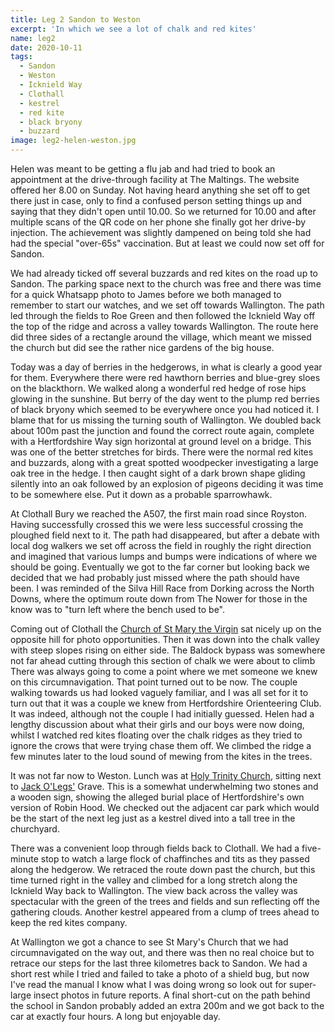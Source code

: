 ```yaml
---
title: Leg 2 Sandon to Weston
excerpt: 'In which we see a lot of chalk and red kites'
name: leg2
date: 2020-10-11
tags:
  - Sandon
  - Weston
  - Icknield Way
  - Clothall
  - kestrel
  - red kite
  - black bryony
  - buzzard
image: leg2-helen-weston.jpg
---
```


Helen was meant to be getting a flu jab and had tried to book an appointment at the drive-through facility at The Maltings. The website offered her 8.00 on Sunday. Not having heard anything she set off to get there just in case, only to find a confused person setting things up and saying that they didn't open until 10.00. So we returned for 10.00 and after multiple scans of the QR code on her phone she finally got her drive-by injection. The achievement was slightly dampened on being told she had had the special "over-65s" vaccination. But at least we could now set off for Sandon.

We had already ticked off several buzzards and red kites on the road up to Sandon. The parking space next to the church was free and there was time for a quick Whatsapp photo to James before we both managed to remember to start our watches, and we set off towards Wallington. The path led through the fields to Roe Green and then followed the Icknield Way off the top of the ridge and across a valley towards Wallington. The route here did three sides of a rectangle around the village, which meant we missed the church but did see the rather nice gardens of the big house.

Today was a day of berries in the hedgerows, in what is clearly a good year for them. Everywhere there were red hawthorn berries and blue-grey sloes on the blackthorn. We walked along a wonderful red hedge of rose hips glowing in the sunshine. But berry of the day went to the plump red berries of black bryony which seemed to be everywhere once you had noticed it. I blame that for us missing the turning south of Wallington. We doubled back about 100m past the junction and found the correct route again, complete with a Hertfordshire Way sign horizontal at ground level on a bridge. This was one of the better stretches for birds. There were the normal red kites and buzzards, along with a great spotted woodpecker investigating a large oak tree in the hedge. I then caught sight of a dark brown shape gliding silently into an oak followed by an explosion of pigeons deciding it was time to be somewhere else. Put it down as a probable sparrowhawk.

At Clothall Bury we reached the A507, the first main road since Royston. Having successfully crossed this we were less successful crossing the ploughed field next to it. The path had disappeared, but after a debate with local dog walkers we set off across the field in roughly the right direction and imagined that various lumps and bumps were indications of where we should be going. Eventually we got to the far corner but looking back we decided that we had probably just missed where the path should have been. I was reminded of the Silva Hill Race from Dorking across the North Downs, where the optimum route down from The Nower for those in the know was to "turn left where the bench used to be".

Coming out of Clothall the [Church of St Mary the Virgin](https://hertfordshirechurches.weebly.com/clothall-church-hertfordshire.html) sat nicely up on the opposite hill for photo opportunities. Then it was down into the chalk valley with steep slopes rising on either side. The Baldock bypass was somewhere not far ahead cutting through this section of chalk we were about to climb There was always going to come a point where we met someone we knew on this circumnavigation. That point turned out to be now. The couple walking towards us had looked vaguely familiar, and I was all set for it to turn out that it was a couple we knew from Hertfordshire Orienteering Club. It was indeed, although not the couple I had initially guessed. Helen had a lengthy discussion about what their girls and our boys were now doing, whilst I watched red kites floating over the chalk ridges as they tried to ignore the crows that were trying chase them off. We climbed the ridge a few minutes later to the loud sound of mewing from the kites in the trees.

It was not far now to Weston. Lunch was at [Holy Trinity Church](https://hertfordshirechurches.weebly.com/weston-church-hertfordshire.html), sitting next to [Jack O'Legs'](https://en.wikipedia.org/wiki/Jack_o%27_Legs) Grave. This is a somewhat underwhelming two stones and a wooden sign, showing the alleged burial place of Hertfordshire's own version of Robin Hood. We checked out the adjacent car park which would be the start of the next leg just as a kestrel dived into a tall tree in the churchyard.

There was a convenient loop through fields back to Clothall. We had a five-minute stop to watch a large flock of chaffinches and tits as they passed along the hedgerow. We retraced the route down past the church, but this time turned right in the valley and climbed for a long stretch along the Icknield Way back to Wallington. The view back across the valley was spectacular with the green of the trees and fields and sun reflecting off the gathering clouds. Another kestrel appeared from a clump of trees ahead to keep the red kites company.

At Wallington we got a chance to see St Mary's Church that we had circumnavigated on the way out, and there was then no real choice but to retrace our steps for the last three kilometres back to Sandon. We had a short rest while I tried and failed to take a photo of a shield bug, but now I've read the manual I know what I was doing wrong so look out for super-large insect photos in future reports. A final short-cut on the path behind the school in Sandon probably added an extra 200m and we got back to the car at exactly four hours. A long but enjoyable day.
